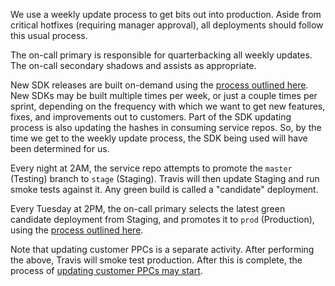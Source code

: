 We use a weekly update process to get bits out into production.  Aside from critical hotfixes (requiring manager approval), all deployments should follow this usual process.

The on-call primary is responsible for quarterbacking all weekly updates.  The on-call secondary shadows and assists as appropriate.

New SDK releases are built on-demand using the [process outlined here](https://github.com/pulumi/home/wiki/Producing-an-SDK).  New SDKs may be built multiple times per week, or just a couple times per sprint, depending on the frequency with which we want to get new features, fixes, and improvements out to customers.  Part of the SDK updating process is also updating the hashes in consuming service repos.  So, by the time we get to the weekly update process, the SDK being used will have been determined for us.

Every night at 2AM, the service repo attempts to promote the `master` (Testing) branch to `stage` (Staging).  Travis will then update Staging and run smoke tests against it.  Any green build is called a "candidate" deployment.

Every Tuesday at 2PM, the on-call primary selects the latest green candidate deployment from Staging, and promotes it to `prod` (Production), using the [process outlined here](https://github.com/pulumi/home/wiki/Updating-the-Service).

Note that updating customer PPCs is a separate activity.  After performing the above, Travis will smoke test production.  After this is complete, the process of [updating customer PPCs may start](https://github.com/pulumi/home/wiki/Updating-PPCs).